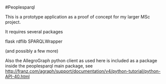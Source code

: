 #Peoplesparql

This is a prototype application as a proof of concept for my larger MSc project.

It requires several packages

flask
rdflib
SPARQLWrapper

(and possibly a few more)

Also the AllegroGraph python client as used here is included as a package inside the peoplesparql main package, see http://franz.com/agraph/support/documentation/v4/python-tutorial/python-API-40.html